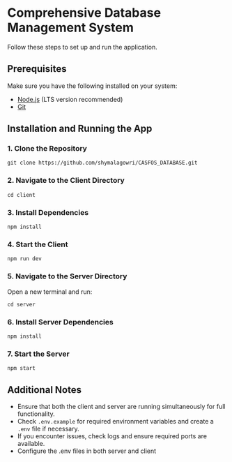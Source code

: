 # Comprehensive Database Management System

Follow these steps to set up and run the application.

## Prerequisites
Make sure you have the following installed on your system:
- [Node.js](https://nodejs.org/) (LTS version recommended)
- [Git](https://git-scm.com/)

## Installation and Running the App

### 1. Clone the Repository
```
git clone https://github.com/shymalagowri/CASFOS_DATABASE.git
```

### 2. Navigate to the Client Directory
```
cd client
```

### 3. Install Dependencies
```
npm install
```

### 4. Start the Client
```
npm run dev
```

### 5. Navigate to the Server Directory
Open a new terminal and run:
```
cd server
```

### 6. Install Server Dependencies
```
npm install
```

### 7. Start the Server
```
npm start
```

## Additional Notes
- Ensure that both the client and server are running simultaneously for full functionality.
- Check `.env.example` for required environment variables and create a `.env` file if necessary.
- If you encounter issues, check logs and ensure required ports are available.
- Configure the .env files in both server and client
